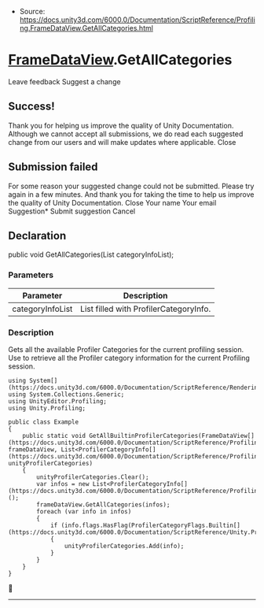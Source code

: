* Source: https://docs.unity3d.com/6000.0/Documentation/ScriptReference/Profiling.FrameDataView.GetAllCategories.html

#  [FrameDataView](https://docs.unity3d.com/6000.0/Documentation/ScriptReference/Profiling.FrameDataView.html).GetAllCategories
Leave feedback
Suggest a change
## Success!
Thank you for helping us improve the quality of Unity Documentation. Although we cannot accept all submissions, we do read each suggested change from our users and will make updates where applicable.
Close
## Submission failed
For some reason your suggested change could not be submitted. Please <a>try again</a> in a few minutes. And thank you for taking the time to help us improve the quality of Unity Documentation.
Close
Your name Your email Suggestion* Submit suggestion
Cancel
## Declaration
public void GetAllCategories(List<ProfilerCategoryInfo> categoryInfoList); 
### Parameters
Parameter | Description  
---|---  
categoryInfoList | List filled with ProfilerCategoryInfo.  
### Description
Gets all the available Profiler Categories for the current profiling session.
Use to retrieve all the Profiler category information for the current Profiling session.
```
using System[](https://docs.unity3d.com/6000.0/Documentation/ScriptReference/Rendering.VirtualTexturing.System.html);
using System.Collections.Generic;
using UnityEditor.Profiling;
using Unity.Profiling;  
  
public class Example
{
    public static void GetAllBuiltinProfilerCategories(FrameDataView[](https://docs.unity3d.com/6000.0/Documentation/ScriptReference/Profiling.FrameDataView.html) frameDataView, List<ProfilerCategoryInfo[](https://docs.unity3d.com/6000.0/Documentation/ScriptReference/Profiling.ProfilerCategoryInfo.html)> unityProfilerCategories)
    {
        unityProfilerCategories.Clear();
        var infos = new List<ProfilerCategoryInfo[](https://docs.unity3d.com/6000.0/Documentation/ScriptReference/Profiling.ProfilerCategoryInfo.html)>();
        frameDataView.GetAllCategories(infos);
        foreach (var info in infos)
        {
            if (info.flags.HasFlag(ProfilerCategoryFlags.Builtin[](https://docs.unity3d.com/6000.0/Documentation/ScriptReference/Unity.Profiling.ProfilerCategoryFlags.Builtin.html)))
            {
                unityProfilerCategories.Add(info);
            }
        }
    }
}

```

* * *
